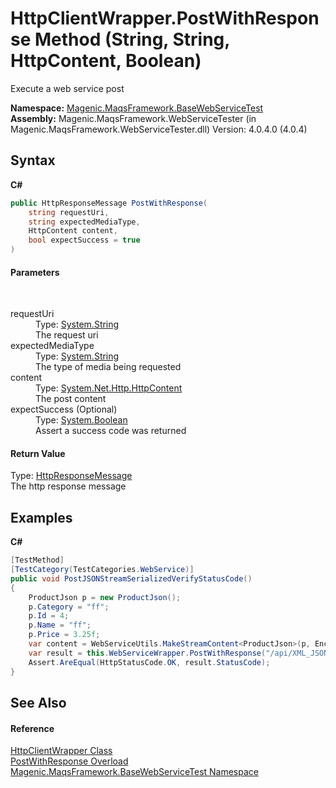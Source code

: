 # HttpClientWrapper.PostWithResponse Method (String, String, HttpContent, Boolean)
 

Execute a web service post

**Namespace:**&nbsp;<a href="#/MAQS_4/WebServices_AUTOGENERATED/Magenic-MaqsFramework-BaseWebServiceTest_Namespace">Magenic.MaqsFramework.BaseWebServiceTest</a><br />**Assembly:**&nbsp;Magenic.MaqsFramework.WebServiceTester (in Magenic.MaqsFramework.WebServiceTester.dll) Version: 4.0.4.0 (4.0.4)

## Syntax

**C#**<br />
``` C#
public HttpResponseMessage PostWithResponse(
	string requestUri,
	string expectedMediaType,
	HttpContent content,
	bool expectSuccess = true
)
```


#### Parameters
&nbsp;<dl><dt>requestUri</dt><dd>Type: <a href="http://msdn2.microsoft.com/en-us/library/s1wwdcbf" target="_blank">System.String</a><br />The request uri</dd><dt>expectedMediaType</dt><dd>Type: <a href="http://msdn2.microsoft.com/en-us/library/s1wwdcbf" target="_blank">System.String</a><br />The type of media being requested</dd><dt>content</dt><dd>Type: <a href="http://msdn2.microsoft.com/en-us/library/hh193687" target="_blank">System.Net.Http.HttpContent</a><br />The post content</dd><dt>expectSuccess (Optional)</dt><dd>Type: <a href="http://msdn2.microsoft.com/en-us/library/a28wyd50" target="_blank">System.Boolean</a><br />Assert a success code was returned</dd></dl>

#### Return Value
Type: <a href="http://msdn2.microsoft.com/en-us/library/hh159046" target="_blank">HttpResponseMessage</a><br />The http response message

## Examples

**C#**<br />
``` C#
[TestMethod]
[TestCategory(TestCategories.WebService)]
public void PostJSONStreamSerializedVerifyStatusCode()
{
    ProductJson p = new ProductJson();
    p.Category = "ff";
    p.Id = 4;
    p.Name = "ff";
    p.Price = 3.25f;
    var content = WebServiceUtils.MakeStreamContent<ProductJson>(p, Encoding.UTF8, "application/json");
    var result = this.WebServiceWrapper.PostWithResponse("/api/XML_JSON/Post", "application/json", content, true);
    Assert.AreEqual(HttpStatusCode.OK, result.StatusCode);
}
```


## See Also


#### Reference
<a href="#/MAQS_4/WebServices_AUTOGENERATED/HttpClientWrapper_Class">HttpClientWrapper Class</a><br /><a href="#/MAQS_4/WebServices_AUTOGENERATED/HttpClientWrapper-PostWithResponse_Method">PostWithResponse Overload</a><br /><a href="#/MAQS_4/WebServices_AUTOGENERATED/Magenic-MaqsFramework-BaseWebServiceTest_Namespace">Magenic.MaqsFramework.BaseWebServiceTest Namespace</a><br />
